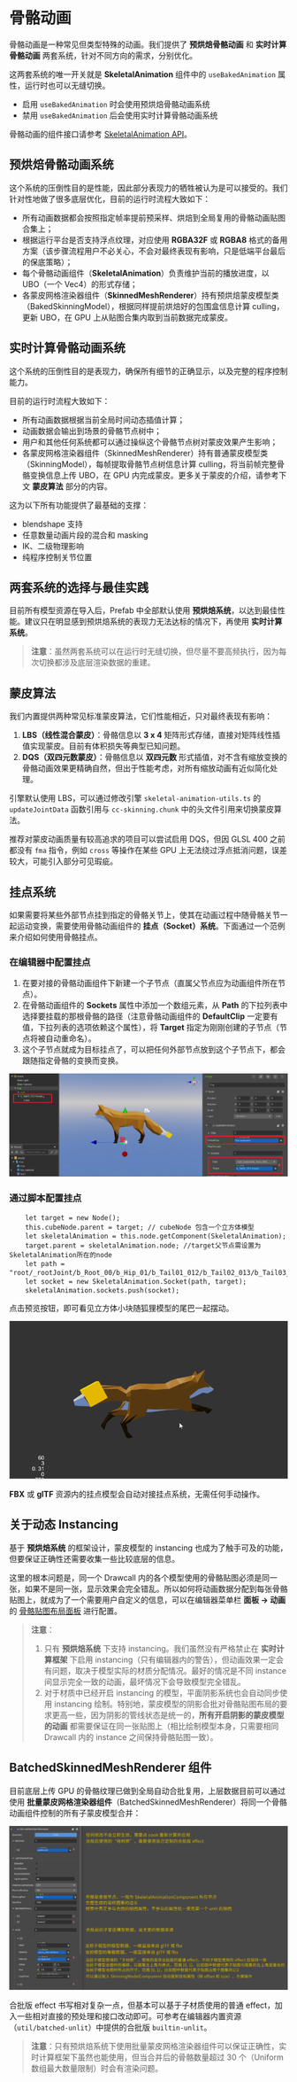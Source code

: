 # 骨骼动画

骨骼动画是一种常见但类型特殊的动画。我们提供了 **预烘焙骨骼动画** 和 **实时计算骨骼动画** 两套系统，针对不同方向的需求，分别优化。

这两套系统的唯一开关就是 **SkeletalAnimation** 组件中的 `useBakedAnimation` 属性，运行时也可以无缝切换。

- 启用 `useBakedAnimation` 时会使用预烘焙骨骼动画系统
- 禁用 `useBakedAnimation` 后会使用实时计算骨骼动画系统

骨骼动画的组件接口请参考 [SkeletalAnimation API](__APIDOC__/zh/#/docs/3.4/zh/animation/Class/SkeletalAnimation)。

## 预烘焙骨骼动画系统

这个系统的压倒性目的是性能，因此部分表现力的牺牲被认为是可以接受的。我们针对性地做了很多底层优化，目前的运行时流程大致如下：

- 所有动画数据都会按照指定帧率提前预采样、烘焙到全局复用的骨骼动画贴图合集上；
- 根据运行平台是否支持浮点纹理，对应使用 **RGBA32F** 或 **RGBA8** 格式的备用方案（该步骤流程用户不必关心，不会对最终表现有影响，只是低端平台最后的保底策略）；
- 每个骨骼动画组件（**SkeletalAnimation**）负责维护当前的播放进度，以 UBO（一个 Vec4）的形式存储；
- 各蒙皮网格渲染器组件（**SkinnedMeshRenderer**）持有预烘焙蒙皮模型类（BakedSkinningModel），根据同样提前烘焙好的包围盒信息计算 culling，更新 UBO，在 GPU 上从贴图合集内取到当前数据完成蒙皮。

## 实时计算骨骼动画系统

这个系统的压倒性目的是表现力，确保所有细节的正确显示，以及完整的程序控制能力。

目前的运行时流程大致如下：

- 所有动画数据根据当前全局时间动态插值计算；
- 动画数据会输出到场景的骨骼节点树中；
- 用户和其他任何系统都可以通过操纵这个骨骼节点树对蒙皮效果产生影响；
- 各蒙皮网格渲染器组件（SkinnedMeshRenderer）持有普通蒙皮模型类（SkinningModel），每帧提取骨骼节点树信息计算 culling，将当前帧完整骨骼变换信息上传 UBO，在 GPU 内完成蒙皮。更多关于蒙皮的介绍，请参考下文 **蒙皮算法** 部分的内容。

这为以下所有功能提供了最基础的支撑：

- blendshape 支持
- 任意数量动画片段的混合和 masking
- IK、二级物理影响
- 纯程序控制关节位置

## 两套系统的选择与最佳实践

目前所有模型资源在导入后，Prefab 中全部默认使用 **预烘焙系统**，以达到最佳性能。建议只在明显感到预烘焙系统的表现力无法达标的情况下，再使用 **实时计算系统**。

> **注意**：虽然两套系统可以在运行时无缝切换，但尽量不要高频执行，因为每次切换都涉及底层渲染数据的重建。

## 蒙皮算法

我们内置提供两种常见标准蒙皮算法，它们性能相近，只对最终表现有影响：

1. **LBS（线性混合蒙皮）**：骨骼信息以 **3 x 4** 矩阵形式存储，直接对矩阵线性插值实现蒙皮。目前有体积损失等典型已知问题。
2. **DQS（双四元数蒙皮）**：骨骼信息以 **双四元数** 形式插值，对不含有缩放变换的骨骼动画效果更精确自然，但出于性能考虑，对所有缩放动画有近似简化处理。

引擎默认使用 LBS，可以通过修改引擎 `skeletal-animation-utils.ts` 的 `updateJointData` 函数引用与 `cc-skinning.chunk` 中的头文件引用来切换蒙皮算法。

推荐对蒙皮动画质量有较高追求的项目可以尝试启用 DQS，但因 GLSL 400 之前都没有 `fma` 指令，例如 `cross` 等操作在某些 GPU 上无法绕过浮点抵消问题，误差较大，可能引入部分可见瑕疵。

## 挂点系统

如果需要将某些外部节点挂到指定的骨骼关节上，使其在动画过程中随骨骼关节一起运动变换，需要使用骨骼动画组件的 **挂点（Socket）系统**。下面通过一个范例来介绍如何使用骨骼挂点。

### 在编辑器中配置挂点

1. 在要对接的骨骼动画组件下新建一个子节点（直属父节点应为动画组件所在节点）。
2. 在骨骼动画组件的 **Sockets** 属性中添加一个数组元素，从 **Path** 的下拉列表中选择要挂载的那根骨骼的路径（注意骨骼动画组件的 **DefaultClip** 一定要有值，下拉列表的选项依赖这个属性），将 **Target** 指定为刚刚创建的子节点（节点将被自动重命名）。
3. 这个子节点就成为目标挂点了，可以把任何外部节点放到这个子节点下，都会跟随指定骨骼的变换而变换。

![attach0](./animation/sockets-attach0.png)

### 通过脚本配置挂点

```
    let target = new Node();
    this.cubeNode.parent = target; // cubeNode 包含一个立方体模型
    let skeletalAnimation = this.node.getComponent(SkeletalAnimation);
    target.parent = skeletalAnimation.node; //target父节点需设置为SkeletalAnimation所在的node
    let path = "root/_rootJoint/b_Root_00/b_Hip_01/b_Tail01_012/b_Tail02_013/b_Tail03_014";
    let socket = new SkeletalAnimation.Socket(path, target);
    skeletalAnimation.sockets.push(socket);
```
点击预览按钮，即可看见立方体小块随狐狸模型的尾巴一起摆动。

![attach1](./animation/sockets-attach1.gif)

**FBX** 或 **glTF** 资源内的挂点模型会自动对接挂点系统，无需任何手动操作。

## 关于动态 Instancing

基于 **预烘焙系统** 的框架设计，蒙皮模型的 instancing 也成为了触手可及的功能，但要保证正确性还需要收集一些比较底层的信息。

这里的根本问题是，同一个 Drawcall 内的各个模型使用的骨骼贴图必须是同一张，如果不是同一张，显示效果会完全错乱。所以如何将动画数据分配到每张骨骼贴图上，就成为了一个需要用户自定义的信息，可以在编辑器菜单栏 **面板 -> 动画** 的 [骨骼贴图布局面板](joint-texture-layout.md) 进行配置。

> **注意**：
> 1. 只有 **预烘焙系统** 下支持 instancing。我们虽然没有严格禁止在 **实时计算框架** 下启用 instancing（只有编辑器内的警告），但动画效果一定会有问题，取决于模型实际的材质分配情况。最好的情况是不同 instance 间显示完全一致的动画，最坏情况下会导致模型完全错乱。
> 2. 对于材质中已经开启 instancing 的模型，平面阴影系统也会自动同步使用 instancing 绘制。特别地，蒙皮模型的阴影合批对骨骼贴图布局的要求更高一些，因为阴影的管线状态是统一的，**所有开启阴影的蒙皮模型的动画** 都需要保证在同一张贴图上（相比绘制模型本身，只需要相同 Drawcall 内的 instance 之间保持骨骼贴图一致）。

## BatchedSkinnedMeshRenderer 组件

目前底层上传 GPU 的骨骼纹理已做到全局自动合批复用，上层数据目前可以通过使用 **批量蒙皮网格渲染器组件**（BatchedSkinnedMeshRenderer）将同一个骨骼动画组件控制的所有子蒙皮模型合并：

![batched-skinning-model](./animation/batched-skinning-model-component.png)

合批版 effect 书写相对复杂一点，但基本可以基于子材质使用的普通 effect，加入一些相对直接的预处理和接口改动即可。可参考在编辑器内置资源（`util/batched-unlit`）中提供的合批版 `builtin-unlit`。

> **注意**：只有预烘焙系统下使用批量蒙皮网格渲染器组件可以保证正确性，实时计算框架下虽然也能使用，但当合并后的骨骼数量超过 30 个（Uniform 数组最大数量限制）时会有渲染问题。
